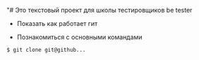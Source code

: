 
"# Это текстовый проект для школы тестировщиков be tester

+ Показать как работает гит

+ Познакомиться с основными командами

```bash
$ git clone git@github...